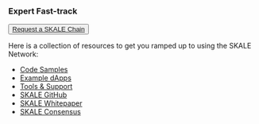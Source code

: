 ### Expert Fast-track

<button>[Request a SKALE Chain](https://skale.network/innovators-signup)</button>

Here is a collection of resources to get you ramped up to using the SKALE Network:

-   [Code Samples](/developers/code-samples)
-   [Example dApps](/developers/example-dapps)
-   [Tools & Support](/developers/troubleshooting)
-   [SKALE GitHub](https://github.com/skalenetwork)
-   [SKALE Whitepaper](https://skale.network/whitepaper)
-   [SKALE Consensus](/technology/skale-consensus)
